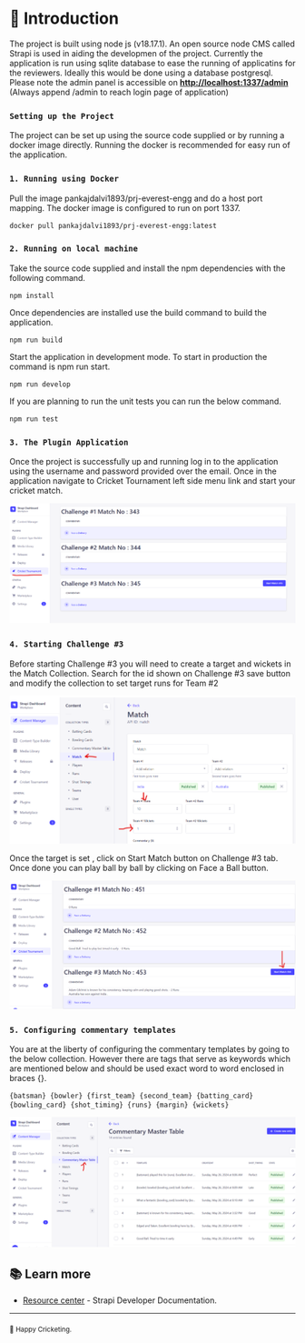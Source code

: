 # 🚀 Introduction

The project is built using node js (v18.17.1). An open source node CMS called Strapi is used in aiding the developmen of the project. Currently the application is run using sqlite database to ease the running of applicatins for the reviewers. Ideally this would be done using a database postgresql.
Please note the admin panel is accessible on **[http://localhost:1337/admin](http://localhost:1337/admin)** (Always append /admin to reach login page of application)

### `Setting up the Project`

The project can be set up using the source code supplied or by running a docker image directly. Running the docker is recommended for easy run of the application.

### `1. Running using Docker`

Pull the image pankajdalvi1893/prj-everest-engg and do a host port mapping. The docker image is configured to run on port 1337.

```
docker pull pankajdalvi1893/prj-everest-engg:latest
```

### `2. Running on local machine`

Take the source code supplied and install the npm dependencies with the following command. 

```
npm install
```

Once dependencies are installed use the build command to build the application. 

```
npm run build
```

Start the application in development mode. To start in production the command is npm run start.

```
npm run develop
```

If you are planning to run the unit tests you can run the below command.

```
npm run test
```

### `3. The Plugin Application`

Once the project is successfully up and running log in to the application using the username and password provided over the email. Once in the application navigate to Cricket Tournament left side menu link and start your cricket match. 

![Logo](AdminApplication.png)

### `4. Starting Challenge #3`

Before starting Challenge #3 you will need to create a target and wickets in the Match Collection. Search for the id shown on Challenge #3 save button and modify the collection to set target runs for Team #2

![Logo](Setting_Target.png)

Once the target is set , click on Start Match button on Challenge #3 tab. Once done you can play ball by ball by clicking on Face a Ball button.

![Logo](Match_Start.png)

### `5. Configuring commentary templates`

You are at the liberty of configuring the commentary templates by going to the below collection. However there are tags that serve as keywords which are mentioned below and should be used exact word to word enclosed in braces {}.
```
{batsman} {bowler} {first_team} {second_team} {batting_card} {bowling_card} {shot_timing} {runs} {margin} {wickets}
```

![Logo](Commentary_Table.png)

## 📚 Learn more

- [Resource center](https://docs.strapi.io/dev-docs/intro) - Strapi Developer Documentation.

---

<sub>🤫 Happy Cricketing.</sub>
